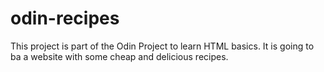 # odin-recipes
This project is part of the Odin Project to learn HTML basics.
It is going to ba a website with some cheap and delicious recipes.